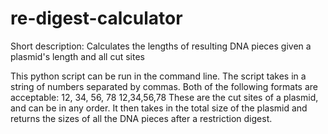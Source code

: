 # re-digest-calculator
Short description: Calculates the lengths of resulting DNA pieces given a plasmid's length and all cut sites


This python script can be run in the command line. The script takes in a string of numbers
separated by commas. Both of the following formats are acceptable:
12, 34, 56, 78
12,34,56,78
These are the cut sites of a plasmid, and can be in any order.
It then takes in the total size of the plasmid and returns the sizes of all the DNA pieces
after a restriction digest.
